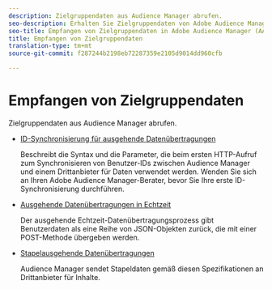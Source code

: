 ```yaml
---
description: Zielgruppendaten aus Audience Manager abrufen.
seo-description: Erhalten Sie Zielgruppendaten von Adobe Audience Manager (AAM).
seo-title: Empfangen von Zielgruppendaten in Adobe Audience Manager (AAM)
title: Empfangen von Zielgruppendaten
translation-type: tm+mt
source-git-commit: f287244b2198eb72287359e2105d9014dd960cfb

---
```



# Empfangen von Zielgruppendaten

Zielgruppendaten aus Audience Manager abrufen.

* [ID-Synchronisierung für ausgehende Datenübertragungen](id-sync-outbound.md)

   Beschreibt die Syntax und die Parameter, die beim ersten HTTP-Aufruf zum Synchronisieren von Benutzer-IDs zwischen Audience Manager und einem Drittanbieter für Daten verwendet werden. Wenden Sie sich an Ihren Adobe Audience Manager-Berater, bevor Sie Ihre erste ID-Synchronisierung durchführen.

* [Ausgehende Datenübertragungen in Echtzeit](real-time-outbound-transfers/real-time-outbound-transfers.md)

   Der ausgehende Echtzeit-Datenübertragungsprozess gibt Benutzerdaten als eine Reihe von JSON-Objekten zurück, die mit einer POST-Methode übergeben werden.

* [Stapelausgehende Datenübertragungen](batch-outbound-transfers/batch-outbound-overview.md)

   Audience Manager sendet Stapeldaten gemäß diesen Spezifikationen an Drittanbieter für Inhalte.
